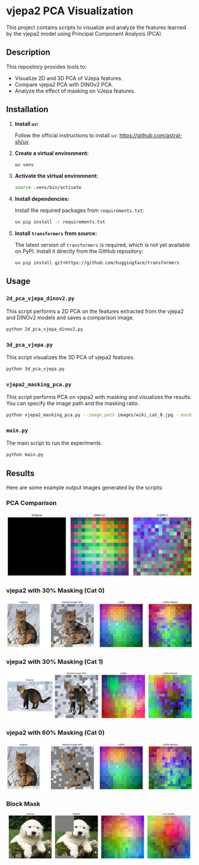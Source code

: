 # vjepa2 PCA Visualization

This project contains scripts to visualize and analyze the features learned by the vjepa2 model using Principal Component Analysis (PCA).

## Description

This repository provides tools to:
- Visualize 2D and 3D PCA of VJepa features.
- Compare vjepa2 PCA with DINOv2 PCA.
- Analyze the effect of masking on VJepa features.

## Installation

1.  **Install `uv`:**

    Follow the official instructions to install `uv`:
    https://github.com/astral-sh/uv

2.  **Create a virtual environment:**
    ```bash
    uv venv
    ```

3.  **Activate the virtual environment:**
    ```bash
    source .venv/bin/activate
    ```

4.  **Install dependencies:**

    Install the required packages from `requirements.txt`:
    ```bash
    uv pip install -r requirements.txt
    ```

5.  **Install `transformers` from source:**

    The latest version of `transformers` is required, which is not yet available on PyPI. Install it directly from the GitHub repository:
    ```bash
    uv pip install git+https://github.com/huggingface/transformers
    ```

## Usage

### `2d_pca_vjepa_dinov2.py`

This script performs a 2D PCA on the features extracted from the vjepa2 and DINOv2 models and saves a comparison image.

```bash
python 2d_pca_vjepa_dinov2.py
```

### `3d_pca_vjepa.py`

This script visualizes the 3D PCA of vjepa2 features.

```bash
python 3d_pca_vjepa.py
```

### `vjepa2_masking_pca.py`

This script performs PCA on vjepa2 with masking and visualizes the results. You can specify the image path and the masking ratio.

```bash
python vjepa2_masking_pca.py --image_path images/wiki_cat_0.jpg --mask_ratio 0.3
```

### `main.py`

The main script to run the experiments.

```bash
python main.py
```

## Results

Here are some example output images generated by the scripts:

### PCA Comparison

![PCA Comparison](output/pca_comparison_blank_image_scratch_pad.jpg)

### vjepa2 with 30% Masking (Cat 0)

![PCA vjepa Mask 30 Cat 0](output/pca_vjepa_mask30_wiki_cat_0.jpg)

### vjepa2 with 30% Masking (Cat 1)

![PCA vjepa2 Mask 30 Cat 1](output/pca_vjepa_mask30_wiki_cat_1.jpg)

### vjepa2 with 60% Masking (Cat 0)

![PCA vjepa2 Mask 60 Cat 0](output/pca_vjepa_mask60_wiki_cat_0.jpg)

### Block Mask

![Block Mask](output/blockmask_Golde33443_jpg.jpg)
